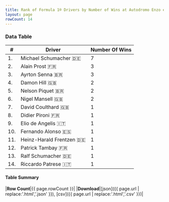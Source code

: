 ```yaml
---
title: Rank of Formula 1® Drivers by Number of Wins at Autodromo Enzo e Dino Ferrari
layout: page
rowCount: 14
---
```


<canvas id="chart" width="400" height="180"></canvas>
<script>
var data = {
    "datasets": [
        {
            "backgroundColor": [
                "#f3a935",
                "#f3a935",
                "#f3a935",
                "#f3a935",
                "#f3a935",
                "#f3a935",
                "#f3a935",
                "#f3a935",
                "#f3a935",
                "#f3a935",
                "#f3a935",
                "#f3a935",
                "#f3a935",
                "#f3a935"
            ],
            "borderColor": [
                "#f68639",
                "#f68639",
                "#f68639",
                "#f68639",
                "#f68639",
                "#f68639",
                "#f68639",
                "#f68639",
                "#f68639",
                "#f68639",
                "#f68639",
                "#f68639",
                "#f68639",
                "#f68639"
            ],
            "borderWidth": 1,
            "data": [
                7.0,
                3.0,
                3.0,
                2.0,
                2.0,
                2.0,
                1.0,
                1.0,
                1.0,
                1.0,
                1.0,
                1.0,
                1.0,
                1.0
            ],
            "label": "Number Of Wins"
        }
    ],
    "labels": [
        "Michael Schumacher",
        "Alain Prost",
        "Ayrton Senna",
        "Damon Hill",
        "Nelson Piquet",
        "Nigel Mansell",
        "David Coulthard",
        "Didier Pironi",
        "Elio de Angelis",
        "Fernando Alonso",
        "Heinz-Harald Frentzen",
        "Patrick Tambay",
        "Ralf Schumacher",
        "Riccardo Patrese"
    ]
};
var options = {
  legend: {
    display: false
  },
  scales: {
    xAxes: [{
      ticks: {
        beginAtZero: true,
        maxRotation: 180,
        display: window.innerWidth > 800
      }
    }],
    yAxes: [{
      ticks: {
        beginAtZero: true
      }
    }]
  },
  onResize: function(chart, size) {
    chart.options.scales.xAxes[0].ticks.display = size.width > 800;
  }
};
var chart = new Chart("chart", {
    data: data,
    type: 'bar',
    options: options
});
</script>

<!-- div id="chart-navigation">
<button onclick="window.location = chart.toBase64Image();">Save as Image</button>
<button onclick="window.location = chart.toBase64Image();">Hello</button>
<button onclick="window.location = chart.toBase64Image();">Hello</button>
<select>
<option>one</option>
<option>two</option>
<option>three</option>
</select>
</div -->




### Data Table

| # | Driver | Number Of Wins |
|--|--|--|
| 1. | Michael Schumacher 🇩🇪 | 7 |
| 2. | Alain Prost 🇫🇷 | 3 |
| 3. | Ayrton Senna 🇧🇷 | 3 |
| 4. | Damon Hill 🇬🇧 | 2 |
| 5. | Nelson Piquet 🇧🇷 | 2 |
| 6. | Nigel Mansell 🇬🇧 | 2 |
| 7. | David Coulthard 🇬🇧 | 1 |
| 8. | Didier Pironi 🇫🇷 | 1 |
| 9. | Elio de Angelis 🇮🇹 | 1 |
| 10. | Fernando Alonso 🇪🇸 | 1 |
| 11. | Heinz-Harald Frentzen 🇩🇪 | 1 |
| 12. | Patrick Tambay 🇫🇷 | 1 |
| 13. | Ralf Schumacher 🇩🇪 | 1 |
| 14. | Riccardo Patrese 🇮🇹 | 1 |

#### Table Summary

|**Row Count**|{{ page.rowCount }}|
|**Download**|[json]({{ page.url | replace:'.html','.json' }}), [csv]({{ page.url | replace:'.html','.csv' }})|
